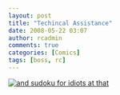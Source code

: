 ```yaml
---
layout: post
title: "Techincal Assistance"
date: 2008-05-22 03:07
author: rcadmin
comments: true
categories: [Comics]
tags: [boss, rc]
---
```

<a href="http://bitsmack.com/wp/2008/05/22/techincal-assistance/"><img src="http://bitsmack.com/wp/wp-content/uploads/2008/05/20080522.jpg" title="and sudoku for idiots at that" /></a>
